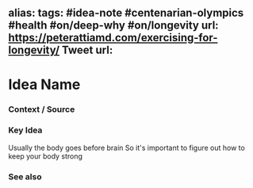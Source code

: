 alias: 
tags: #idea-note #centenarian-olympics #health #on/deep-why #on/longevity 
url: https://peterattiamd.com/exercising-for-longevity/
Tweet url: 
---
# Idea Name

### Context / Source


### Key Idea

Usually the body goes before brain
So it's important to figure out how to keep your body strong


### See also
